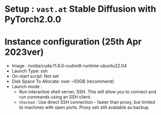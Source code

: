 # Setup : `vast.at` Stable Diffusion with PyTorch2.0.0

# Instance configuration (25th Apr 2023ver)
* Image : nvidia/cuda:11.8.0-cudnn8-runtime-ubuntu22.04
* Launch Type: ssh
* On-start script: Not set
* Disk Space To Allocate: over ~50GB (recommend)
* Launch mode : 
   * Run interactive shell server, SSH. This will allow you to connect and run commands using an SSH client.
   * `Checked` : Use direct SSH connection - faster than proxy, but limited to machines with open ports. Proxy ssh still available as backup.
